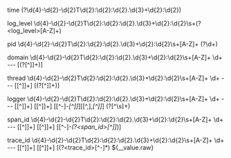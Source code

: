 time
(?<time>\d{4}-\d{2}-\d{2}T\d{2}:\d{2}:\d{2}.\d{3}\+\d{2}:\d{2})



log_level
\d{4}-\d{2}-\d{2}T\d{2}:\d{2}:\d{2}.\d{3}\+\d{2}:\d{2}\s+(?<log_level>[A-Z]+)


pid
\d{4}-\d{2}-\d{2}T\d{2}:\d{2}:\d{2}.\d{3}\+\d{2}:\d{2}\s+[A-Z]+ (?<pid>\d+)

domain
\d{4}-\d{2}-\d{2}T\d{2}:\d{2}:\d{2}.\d{3}\+\d{2}:\d{2}\s+[A-Z]+ \d+ --- \[(?<domain>[^\]]+)\]


thread
\d{4}-\d{2}-\d{2}T\d{2}:\d{2}:\d{2}.\d{3}\+\d{2}:\d{2}\s+[A-Z]+ \d+ --- \[[^\]]+\] \[(?<thread>[^\]]+)\]


logger
\d{4}-\d{2}-\d{2}T\d{2}:\d{2}:\d{2}.\d{3}\+\d{2}:\d{2}\s+[A-Z]+ \d+ --- \[[^\]]+\] \[[^\]]+\] \[[^\-]*-[^\]]*\]\[[^\,]*,[^\]]*\] (?<logger>[^\s]+)


span_id
\d{4}-\d{2}-\d{2}T\d{2}:\d{2}:\d{2}.\d{3}\+\d{2}:\d{2}\s+[A-Z]+ \d+ --- \[[^\]]+\] \[[^\]]+\] \[[^\-]*-(?<span_id>[^\]]*)\]


trace_id
\d{4}-\d{2}-\d{2}T\d{2}:\d{2}:\d{2}.\d{3}\+\d{2}:\d{2}\s+[A-Z]+ \d+ --- \[[^\]]+\] \[[^\]]+\] \[(?<trace_id>[^\-]*)
${__value.raw}